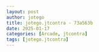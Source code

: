```yaml
---
layout: post
author: jotego
title: jotego.jtcontra - 73a563b
date: 2025-01-17
categories: [Arcade, jtcontra]
tags: [jotego.jtcontra]
---
```


